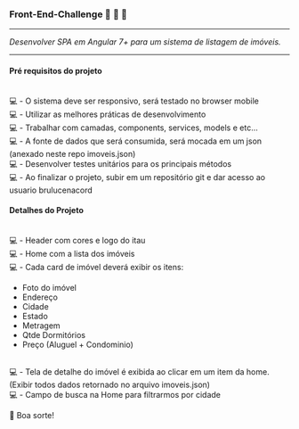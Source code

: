 ### Front-End-Challenge :rocket: :rocket: :rocket:

***********************************************************************
*Desenvolver SPA em Angular 7+ para um sistema de listagem de imóveis.*
***********************************************************************

#### Pré requisitos do projeto 

<br/>:computer: - O sistema deve ser responsivo, será testado no browser mobile
<br/>:computer: - Utilizar as melhores práticas de desenvolvimento
<br/>:computer: - Trabalhar com camadas, components, services, models e etc...
<br/>:computer: - A fonte de dados que será consumida, será mocada em um json (anexado neste repo imoveis.json)
<br/>:computer: - Desenvolver testes unitários para os principais métodos
<br/>:computer: - Ao finalizar o projeto, subir em um repositório git e dar acesso ao usuario brulucenacord

#### Detalhes do Projeto

<br/>:computer: - Header com cores e logo do itau
<br/>:computer: - Home com a lista dos imóveis
<br/>:computer: - Cada card de imóvel deverá exibir os itens: 
  - Foto do imóvel
  - Endereço
  - Cidade 
  - Estado
  - Metragem
  - Qtde Dormitórios
  - Preço (Aluguel + Condominio)

<br/>:computer: - Tela de detalhe do imóvel é exibida ao clicar em um item da home. (Exibir todos dados retornado no arquivo imoveis.json)
<br/>:computer: - Campo de busca na Home para filtrarmos por cidade

👋 Boa sorte!

